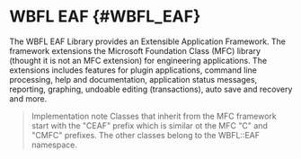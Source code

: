 WBFL EAF {#WBFL_EAF}
========================
The WBFL EAF Library provides an Extensible Application Framework. The framework extensions the Microsoft Foundation Class (MFC) library (thought it is not an MFC extension) for engineering applications. The extensions includes features for plugin applications, command line processing, help and documentation, application status messages, reporting, graphing, undoable editing (transactions), auto save and recovery and more.


> Implementation note
> Classes that inherit from the MFC framework start with the "CEAF" prefix which is similar ot the MFC "C" and "CMFC" prefixes. The other classes belong to the WBFL::EAF namespace.

